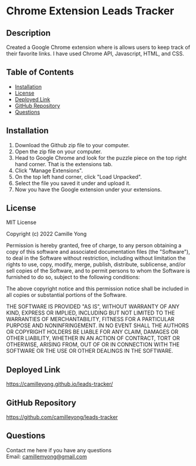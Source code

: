 # Chrome Extension Leads Tracker

## Description
Created a Google Chrome extension where is allows users to keep track of their favorite links. I have used Chrome API, Javascript, HTML, and CSS.

## Table of Contents 

- [Installation](#installation)
- [License](#license)
- [Deployed Link](#deployed-link)
- [GitHub Repository](#github-repository)
- [Questions](#questions)

## Installation
1. Download the Github zip file to your computer.
2. Open the zip file on your computer.
3. Head to Google Chrome and look for the puzzle piece on the top right hand corner. That is the extensions tab.
4. Click "Manage Extensions".
5. On the top left hand corner, click "Load Unpacked".
6. Select the file you saved it under and upload it.
7. Now you have the Google extension under your extensions.
## License
MIT License

Copyright (c) 2022 Camille Yong 

Permission is hereby granted, free of charge, to any person obtaining a copy
of this software and associated documentation files (the "Software"), to deal
in the Software without restriction, including without limitation the rights
to use, copy, modify, merge, publish, distribute, sublicense, and/or sell
copies of the Software, and to permit persons to whom the Software is
furnished to do so, subject to the following conditions:

The above copyright notice and this permission notice shall be included in all
copies or substantial portions of the Software.

THE SOFTWARE IS PROVIDED "AS IS", WITHOUT WARRANTY OF ANY KIND, EXPRESS OR
IMPLIED, INCLUDING BUT NOT LIMITED TO THE WARRANTIES OF MERCHANTABILITY,
FITNESS FOR A PARTICULAR PURPOSE AND NONINFRINGEMENT. IN NO EVENT SHALL THE
AUTHORS OR COPYRIGHT HOLDERS BE LIABLE FOR ANY CLAIM, DAMAGES OR OTHER
LIABILITY, WHETHER IN AN ACTION OF CONTRACT, TORT OR OTHERWISE, ARISING FROM,
OUT OF OR IN CONNECTION WITH THE SOFTWARE OR THE USE OR OTHER DEALINGS IN THE
SOFTWARE.

## Deployed Link
https://camilleyong.github.io/leads-tracker/

## GitHub Repository
https://github.com/camilleyong/leads-tracker

## Questions
Contact me here if you have any questions
<br>
Email: camillemyong@gmail.com